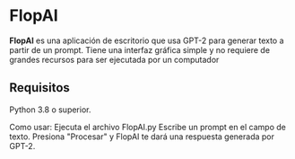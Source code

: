 # FlopAI
**FlopAI** es una aplicación de escritorio que usa GPT-2 para generar texto a partir de un prompt.
Tiene una interfaz gráfica simple y no requiere de grandes recursos para ser ejecutada por un computador
## Requisitos

Python 3.8 o superior.

Como usar: Ejecuta el archivo FlopAI.py 
Escribe un prompt en el campo de texto.
Presiona "Procesar" y FlopAI te dará una respuesta generada por GPT-2.
